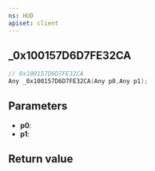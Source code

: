 ```yaml
---
ns: HUD
apiset: client
---
```

## _0x100157D6D7FE32CA

```c
// 0x100157D6D7FE32CA
Any _0x100157D6D7FE32CA(Any p0,Any p1);
```


## Parameters
* **p0**:
* **p1**:

## Return value